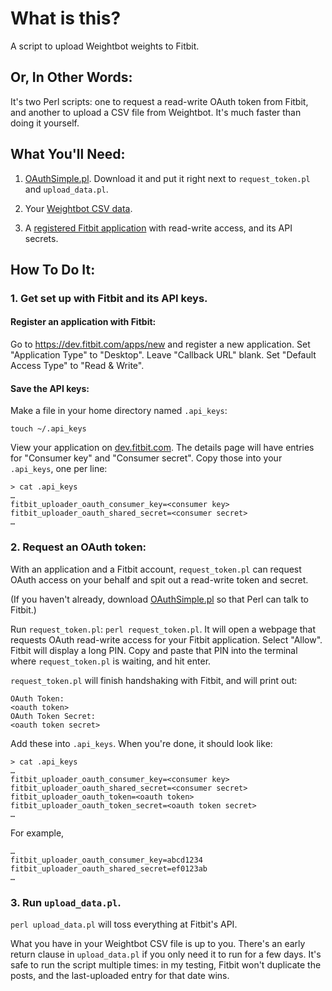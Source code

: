 # What is this?

A script to upload Weightbot weights to Fitbit.

## Or, In Other Words:

It's two Perl scripts: one to request a read-write OAuth token from Fitbit, and another to upload a CSV file from Weightbot. It's much faster than doing it yourself.

## What You'll Need:

1. [OAuthSimple.pl](https://raw.github.com/jrconlin/oauthsimple/master/perl/OAuthSimple.pm). Download it and put it right next to `request_token.pl` and `upload_data.pl`.

2. Your [Weightbot CSV data](https://weightbot.com/).

3. A [registered Fitbit application](https://dev.fitbit.com/apps) with read-write access, and its API secrets.

## How To Do It:

### 1. Get set up with Fitbit and its API keys.

#### Register an application with Fitbit:

Go to https://dev.fitbit.com/apps/new and register a new application. Set "Application Type" to "Desktop". Leave "Callback URL" blank. Set "Default Access Type" to "Read & Write".

#### Save the API keys:

Make a file in your home directory named `.api_keys`:

	touch ~/.api_keys

View your application on [dev.fitbit.com](https://dev.fitbit.com/apps). The details page will have entries for "Consumer key" and "Consumer secret". Copy those into your `.api_keys`, one per line:

	> cat .api_keys
	…
	fitbit_uploader_oauth_consumer_key=<consumer key>
	fitbit_uploader_oauth_shared_secret=<consumer secret>
	…

### 2. Request an OAuth token:

With an application and a Fitbit account, `request_token.pl` can request OAuth access on your behalf and spit out a read-write token and secret.

(If you haven't already, download [OAuthSimple.pl](https://raw.github.com/jrconlin/oauthsimple/master/perl/OAuthSimple.pm) so that Perl can talk to Fitbit.)

Run `request_token.pl`: `perl request_token.pl`. It will open a webpage that requests OAuth read-write access for your Fitbit application. Select "Allow". Fitbit will display a long PIN. Copy and paste that PIN into the terminal where `request_token.pl` is waiting, and hit enter.

`request_token.pl` will finish handshaking with Fitbit, and will print out:

	OAuth Token:
	<oauth token>
	OAuth Token Secret:
	<oauth token secret>

Add these into `.api_keys`. When you're done, it should look like:

	> cat .api_keys
	…
	fitbit_uploader_oauth_consumer_key=<consumer key>
	fitbit_uploader_oauth_shared_secret=<consumer secret>
	fitbit_uploader_oauth_token=<oauth token>
	fitbit_uploader_oauth_token_secret=<oauth token secret>
	…

For example,

	…
	fitbit_uploader_oauth_consumer_key=abcd1234
	fitbit_uploader_oauth_shared_secret=ef0123ab
	…

### 3. Run `upload_data.pl`.

`perl upload_data.pl` will toss everything at Fitbit's API.

What you have in your Weightbot CSV file is up to you. There's an early return clause in `upload_data.pl` if you only need it to run for a few days. It's safe to run the script multiple times: in my testing, Fitbit won't duplicate the posts, and the last-uploaded entry for that date wins.

